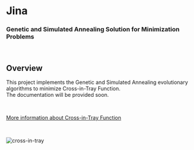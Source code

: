 # Jina

### Genetic and Simulated Annealing Solution for Minimization Problems

<br>

## Overview
This project implements the Genetic and Simulated Annealing evolutionary algorithms to minimize Cross-in-Tray Function.
<br>
The documentation will be provided soon.

<br>

[More information about Cross-in-Tray Function](https://www.sfu.ca/~ssurjano/crossit.html)

<br>

![cross-in-tray](https://user-images.githubusercontent.com/44924596/200368855-c98d1619-7992-4083-93b5-432a00f828f6.png)
